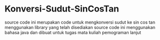 # Konversi-Sudut-SinCosTan

source code ini merupakan code untuk mengkonversi sudut ke sin cos tan menggunakan library yang telah disediakan
source code ini menggunakan bahasa java dan dibuat untuk tugas mata kuliah pemograman lanjut
